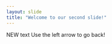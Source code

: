 ```yaml
---
layout: slide
title: "Welcome to our second slide!"
---
```

NEW text
Use the left arrow to go back!
